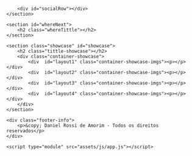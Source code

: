 <!DOCTYPE html>
<html lang="pt-br">
<head>
    <meta charset="UTF-8">
    <meta http-equiv="X-UA-Compatible" content="IE=edge">
    <meta name="viewport" content="width=device-width, initial-scale=1.0">
    <script src="https://kit.fontawesome.com/94eeba7e1c.js" crossorigin="anonymous"></script>
    <title>Daniel Rossi de Amorim</title>
    <link rel="stylesheet" href="assets/css/reset.css">
    <link rel="stylesheet" href="assets/css/style.css">
</head>
<body>
    <div id="bg">
    <div class="mainContainer">
    <section class="header">
        <img class="profileImage">
        <p class="accountName"></p>
        <p class="tagLine"></p>

        <div id="socialRow"></div>
    </section>

    <section id="whereNext">
        <h2 class="whereTittle"></h2>
    </section>

    <section class="showcase" id="showcase">
        <h2 class="tittle-showcase"></h2>
        <div class="container-showcase">
            <div  id="layout1" class="container-showcase-imgs"><p></p></div>
            <div  id="layout2" class="container-showcase-imgs"><p></p></div>
            <div  id="layout3" class="container-showcase-imgs"><p></p></div>
            <div  id="layout4" class="container-showcase-imgs"><p></p></div>
        </div>
    </section>

    <div class="footer-info">
        <p>&copy; Daniel Rossi de Amorim - Todos os direitos reservados</p>
    </div>
        
    <script type="module" src="assets/js/app.js"></script>
</div>
</div>
</body>
</html>